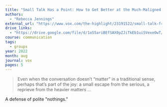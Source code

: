 ```yaml
---
title: "Small Talk Has a Point: How to Get Better at the Much-Maligned Conversational Form"
authors:
  - "Rebecca Jennings"
external_url: "https://www.vox.com/the-highlight/23191522/small-talk-friendship-how-to"
drive_links:
  - "https://drive.google.com/file/d/1oS5ariBEfSAX0pZJiTkEb1uiSVexeOwT/view?usp=drivesdk"
course: communication
tags:
  - groups
year: 2022
month: aug
journal: vox
pages: 5
---
```


> Even when the conversation doesn’t “matter” in a traditional sense, perhaps that’s part of the joy: a small escape from the serious, a reprieve from the heavier matters ...

A defense of polite "nothings."

